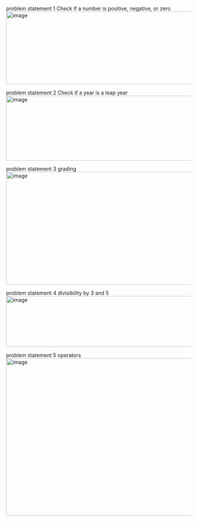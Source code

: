 problem statement 1
Check if a number is positive, negative, or zero
<img width="852" height="199" alt="image" src="https://github.com/user-attachments/assets/7ad0167a-c514-4dfa-acc7-1e0e2987e9f5" />

problem statement 2
Check if a year is a leap year
<img width="847" height="177" alt="image" src="https://github.com/user-attachments/assets/79070a6d-92a3-4a0c-8397-2a2f1c2f5c26" />

problem statement 3
grading 
<img width="890" height="308" alt="image" src="https://github.com/user-attachments/assets/55ff597e-81d7-4330-bba5-5a4dd06414b2" />

problem statement 4
divisibility by 3 and 5
<img width="1023" height="139" alt="image" src="https://github.com/user-attachments/assets/452a1abd-6979-416c-b680-7991ccc75a7f" />

problem statement 5
operators
<img width="947" height="430" alt="image" src="https://github.com/user-attachments/assets/a514331f-1a5b-46e0-a7f5-f9cabd16246b" />

